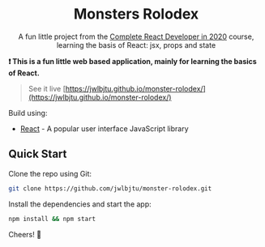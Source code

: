 <h1 align=center>Monsters Rolodex</h1>

<p align=center>
A fun little project from the <a href='https://www.udemy.com/complete-react-developer-zero-to-mastery/'>Complete React Developer in 2020</a> course, learning the basis of React: jsx, props and state
</p>

**❗  This is a fun little web based application, mainly for learning the
basics of React.**

> See it live [https://jwlbjtu.github.io/monster-rolodex/](https://jwlbjtu.github.io/monster-rolodex/)

Build using:

- [React](https://reactjs.org/) - A popular user interface JavaScript library

## Quick Start

Clone the repo using Git:

```bash
git clone https://github.com/jwlbjtu/monster-rolodex.git
```

Install the dependencies and start the app:

```bash
npm install && npm start
```

Cheers! 🎉
